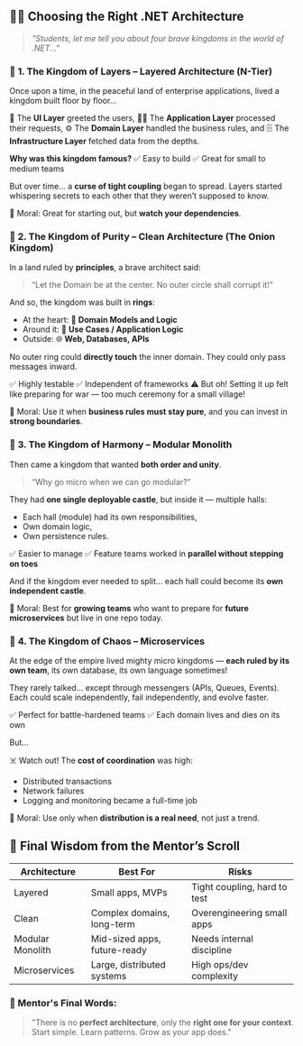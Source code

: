 ## 🧙‍♂️ **Choosing the Right .NET Architecture**

> *"Students, let me tell you about four brave kingdoms in the world of .NET..."*


### 🏰 **1. The Kingdom of Layers – Layered Architecture (N-Tier)**

Once upon a time, in the peaceful land of enterprise applications, lived a kingdom built floor by floor…

👷 The **UI Layer** greeted the users,
👨‍🍳 The **Application Layer** processed their requests,
⚙️ The **Domain Layer** handled the business rules, and
🗄️ The **Infrastructure Layer** fetched data from the depths.

**Why was this kingdom famous?**
✅ Easy to build
✅ Great for small to medium teams

But over time… a **curse of tight coupling** began to spread. Layers started whispering secrets to each other that they weren’t supposed to know.

🧙 Moral: Great for starting out, but **watch your dependencies**.


### 🧅 **2. The Kingdom of Purity – Clean Architecture (The Onion Kingdom)**

In a land ruled by **principles**, a brave architect said:

> “Let the Domain be at the center. No outer circle shall corrupt it!”

And so, the kingdom was built in **rings**:

* At the heart: 🧠 **Domain Models and Logic**
* Around it: 🎯 **Use Cases / Application Logic**
* Outside: 🌐 **Web, Databases, APIs**

No outer ring could **directly touch** the inner domain. They could only pass messages inward.

✅ Highly testable
✅ Independent of frameworks
⚠️ But oh! Setting it up felt like preparing for war — too much ceremony for a small village!

🧙 Moral: Use it when **business rules must stay pure**, and you can invest in **strong boundaries**.


### 🧩 **3. The Kingdom of Harmony – Modular Monolith**

Then came a kingdom that wanted **both order and unity**.

> “Why go micro when we can go modular?”

They had **one single deployable castle**, but inside it — multiple halls:

* Each hall (module) had its own responsibilities,
* Own domain logic,
* Own persistence rules.

✅ Easier to manage
✅ Feature teams worked in **parallel without stepping on toes**

And if the kingdom ever needed to split… each hall could become its **own independent castle**.

🧙 Moral: Best for **growing teams** who want to prepare for **future microservices** but live in one repo today.


### 🧱 **4. The Kingdom of Chaos – Microservices**

At the edge of the empire lived mighty micro kingdoms — **each ruled by its own team**, its own database, its own language sometimes!

They rarely talked… except through messengers (APIs, Queues, Events).
Each could scale independently, fail independently, and evolve faster.

✅ Perfect for battle-hardened teams
✅ Each domain lives and dies on its own

But…

☠️ Watch out! The **cost of coordination** was high:

* Distributed transactions
* Network failures
* Logging and monitoring became a full-time job

🧙 Moral: Use only when **distribution is a real need**, not just a trend.


## 📜 Final Wisdom from the Mentor’s Scroll

| Architecture     | Best For                     | Risks                        |
| ---------------- | ---------------------------- | ---------------------------- |
| Layered          | Small apps, MVPs             | Tight coupling, hard to test |
| Clean            | Complex domains, long-term   | Overengineering small apps   |
| Modular Monolith | Mid-sized apps, future-ready | Needs internal discipline    |
| Microservices    | Large, distributed systems   | High ops/dev complexity      |


### 💬 Mentor's Final Words:

> "There is no **perfect architecture**, only the **right one for your context**.
> Start simple. Learn patterns. Grow as your app does."